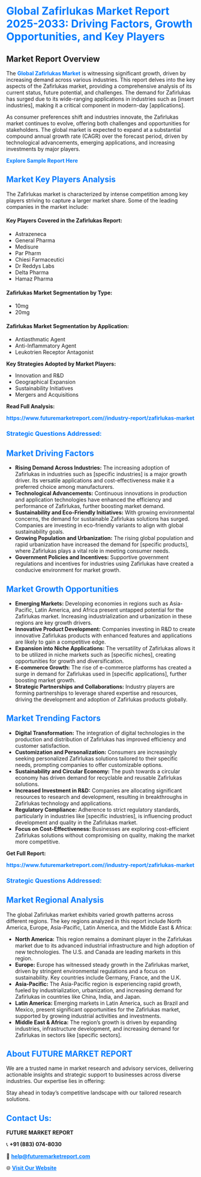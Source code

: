 <h1 style="color: #007BFF;">Global Zafirlukas Market Report 2025-2033: Driving Factors, Growth Opportunities, and Key Players</h1>

<section id="overview">
<h2>Market Report Overview</h2>
<p>The <a href="https://www.futuremarketreport.com//industry-report/zafirlukas-market" style="color: #007BFF; text-decoration: none;"><strong>Global Zafirlukas Market</strong></a> is witnessing significant growth, driven by increasing demand across various industries. This report delves into the key aspects of the Zafirlukas market, providing a comprehensive analysis of its current status, future potential, and challenges. The demand for Zafirlukas has surged due to its wide-ranging applications in industries such as [insert industries], making it a critical component in modern-day [applications].</p>
<p>As consumer preferences shift and industries innovate, the Zafirlukas market continues to evolve, offering both challenges and opportunities for stakeholders. The global market is expected to expand at a substantial compound annual growth rate (CAGR) over the forecast period, driven by technological advancements, emerging applications, and increasing investments by major players.</p>
</section>

<section id="overview">
<p><a href="https://www.futuremarketreport.com//request-sample/reportId=77396" style="color: #007BFF; text-decoration: none;"><strong>Explore Sample Report Here</strong></a></p>
</section>

<section id="key-players">
<h2 style="color: #007BFF;">Market Key Players Analysis</h2>
<p>The Zafirlukas market is characterized by intense competition among key players striving to capture a larger market share. Some of the leading companies in the market include:</p>
<h4>Key Players Covered in the Zafirlukas Report:</h4>
<ul><li>Astrazeneca</li><li>General Pharma</li><li>Medisure</li><li>Par Pharm</li><li>Chiesi Farmaceutici</li><li>Dr Reddys Labs</li><li>Delta Pharma</li><li>Hamaz Pharma</li></ul>
<h4>Zafirlukas Market Segmentation by Type:</h4>
<ul><li>10mg</li><li>20mg</li></ul>

<h4>Zafirlukas Market Segmentation by Application:</h4>
<ul><li>Antiasthmatic Agent</li><li>Anti-Inflammatory Agent</li><li>Leukotrien Receptor Antagonist</li></ul>
<p><strong>Key Strategies Adopted by Market Players:</strong></p>
<ul>
<li>Innovation and R&D</li>
<li>Geographical Expansion</li>
<li>Sustainability Initiatives</li>
<li>Mergers and Acquisitions</li>
</ul>
</section>

<section>
<p><strong>Read Full Analysis: </strong></p><a href="https://www.futuremarketreport.com//industry-report/zafirlukas-market" style="color: #007BFF; text-decoration: none;"><strong>https://www.futuremarketreport.com//industry-report/zafirlukas-market</strong></a>
<h3 style="color: #007BFF;">Strategic Questions Addressed:</h3>
</section>

<section id="driving-factors">
<h2 style="color: #007BFF;">Market Driving Factors</h2>
<ul>
<li><strong>Rising Demand Across Industries:</strong> The increasing adoption of Zafirlukas in industries such as [specific industries] is a major growth driver. Its versatile applications and cost-effectiveness make it a preferred choice among manufacturers.</li>
<li><strong>Technological Advancements:</strong> Continuous innovations in production and application technologies have enhanced the efficiency and performance of Zafirlukas, further boosting market demand.</li>
<li><strong>Sustainability and Eco-Friendly Initiatives:</strong> With growing environmental concerns, the demand for sustainable Zafirlukas solutions has surged. Companies are investing in eco-friendly variants to align with global sustainability goals.</li>
<li><strong>Growing Population and Urbanization:</strong> The rising global population and rapid urbanization have increased the demand for [specific products], where Zafirlukas plays a vital role in meeting consumer needs.</li>
<li><strong>Government Policies and Incentives:</strong> Supportive government regulations and incentives for industries using Zafirlukas have created a conducive environment for market growth.</li>
</ul>
</section>

<section id="growth-opportunities">
<h2 style="color: #007BFF;">Market Growth Opportunities</h2>
<ul>
<li><strong>Emerging Markets:</strong> Developing economies in regions such as Asia-Pacific, Latin America, and Africa present untapped potential for the Zafirlukas market. Increasing industrialization and urbanization in these regions are key growth drivers.</li>
<li><strong>Innovative Product Development:</strong> Companies investing in R&D to create innovative Zafirlukas products with enhanced features and applications are likely to gain a competitive edge.</li>
<li><strong>Expansion into Niche Applications:</strong> The versatility of Zafirlukas allows it to be utilized in niche markets such as [specific niches], creating opportunities for growth and diversification.</li>
<li><strong>E-commerce Growth:</strong> The rise of e-commerce platforms has created a surge in demand for Zafirlukas used in [specific applications], further boosting market growth.</li>
<li><strong>Strategic Partnerships and Collaborations:</strong> Industry players are forming partnerships to leverage shared expertise and resources, driving the development and adoption of Zafirlukas products globally.</li>
</ul>
</section>

<section id="trending-factors">
<h2 style="color: #007BFF;">Market Trending Factors</h2>
<ul>
<li><strong>Digital Transformation:</strong> The integration of digital technologies in the production and distribution of Zafirlukas has improved efficiency and customer satisfaction.</li>
<li><strong>Customization and Personalization:</strong> Consumers are increasingly seeking personalized Zafirlukas solutions tailored to their specific needs, prompting companies to offer customizable options.</li>
<li><strong>Sustainability and Circular Economy:</strong> The push towards a circular economy has driven demand for recyclable and reusable Zafirlukas solutions.</li>
<li><strong>Increased Investment in R&D:</strong> Companies are allocating significant resources to research and development, resulting in breakthroughs in Zafirlukas technology and applications.</li>
<li><strong>Regulatory Compliance:</strong> Adherence to strict regulatory standards, particularly in industries like [specific industries], is influencing product development and quality in the Zafirlukas market.</li>
<li><strong>Focus on Cost-Effectiveness:</strong> Businesses are exploring cost-efficient Zafirlukas solutions without compromising on quality, making the market more competitive.</li>
</ul>
</section>

<section>
<p><strong>Get Full Report: </strong></p><a href="https://www.futuremarketreport.com//industry-report/zafirlukas-market" style="color: #007BFF; text-decoration: none;"><strong>https://www.futuremarketreport.com//industry-report/zafirlukas-market</strong></a>
<h3 style="color: #007BFF;">Strategic Questions Addressed:</h3>
</section>


<section id="regional-analysis">
<h2 style="color: #007BFF;">Market Regional Analysis</h2>
<p>The global Zafirlukas market exhibits varied growth patterns across different regions. The key regions analyzed in this report include North America, Europe, Asia-Pacific, Latin America, and the Middle East & Africa:</p>
<ul>
<li><strong>North America:</strong> This region remains a dominant player in the Zafirlukas market due to its advanced industrial infrastructure and high adoption of new technologies. The U.S. and Canada are leading markets in this region.</li>
<li><strong>Europe:</strong> Europe has witnessed steady growth in the Zafirlukas market, driven by stringent environmental regulations and a focus on sustainability. Key countries include Germany, France, and the U.K.</li>
<li><strong>Asia-Pacific:</strong> The Asia-Pacific region is experiencing rapid growth, fueled by industrialization, urbanization, and increasing demand for Zafirlukas in countries like China, India, and Japan.</li>
<li><strong>Latin America:</strong> Emerging markets in Latin America, such as Brazil and Mexico, present significant opportunities for the Zafirlukas market, supported by growing industrial activities and investments.</li>
<li><strong>Middle East & Africa:</strong> The region’s growth is driven by expanding industries, infrastructure development, and increasing demand for Zafirlukas in sectors like [specific sectors].</li>
</ul>
</section>

<footer>
<h2 style="color: #007BFF;">About FUTURE MARKET REPORT</h2>
<p>We are a trusted name in market research and advisory services, delivering actionable insights and strategic support to businesses across diverse industries. Our expertise lies in offering:</p>

<p>Stay ahead in today’s competitive landscape with our tailored research solutions.</p>

<h2 style="color: #007BFF;">Contact Us:</h2>
<p><strong>FUTURE MARKET REPORT</strong></p>
<p>📞 <strong>+91 (883) 074-8030</strong></p>
<p>📧 <strong><a href="mailto:help@futuremarketreport.com" style="color: #007BFF;">help@futuremarketreport.com</a></strong></p>
<p>🌐 <strong><a href="https://www.futuremarketreport.com/" style="color: #007BFF;">Visit Our Website</a></strong></p>
</footer>